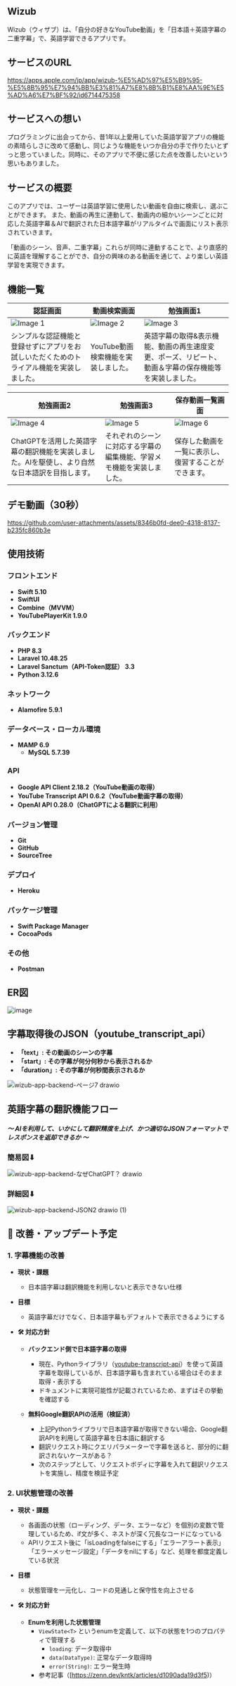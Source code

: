 ## Wizub
Wizub（ウィザブ）は、「自分の好きなYouTube動画」を「日本語＋英語字幕の二重字幕」で、英語学習できるアプリです。

## サービスのURL
https://apps.apple.com/jp/app/wizub-%E5%AD%97%E5%B9%95-%E5%8B%95%E7%94%BB%E3%81%A7%E8%8B%B1%E8%AA%9E%E5%AD%A6%E7%BF%92/id6714475358

## サービスへの想い
プログラミングに出会ってから、昔1年以上愛用していた英語学習アプリの機能の素晴らしさに改めて感動し、同じような機能をいつか自分の手で作りたいとずっと思っていました。同時に、そのアプリで不便に感じた点を改善したいという思いもありました。

## サービスの概要
このアプリでは、ユーザーは英語学習に使用したい動画を自由に検索し、選ぶことができます。
また、動画の再生に連動して、動画内の細かいシーンごとに対応した英語字幕＆AIで翻訳された日本語字幕がリアルタイムで画面にリスト表示されていきます。

「動画のシーン、音声、二重字幕」これらが同時に連動することで、より直感的に英語を理解することができ、自分の興味のある動画を通じて、より楽しい英語学習を実現できます。
## 機能一覧

| **認証画面**                                                                                   | **動画検索画面**                                                                                   | **勉強画面1**                                                                                   |
|--------------------------------------------------------------------------------------------------|------------------------------------------------------------------------------------------------|------------------------------------------------------------------------------------------------|
| ![Image 1](https://github.com/user-attachments/assets/805c9c26-e314-4bc6-9d7f-ab54e2b489c0)      | ![Image 2](https://github.com/user-attachments/assets/4ba8339a-188d-4702-9ffd-ac046a7dfd12)      | ![Image 3](https://github.com/user-attachments/assets/6ae602e1-133b-4425-8cd4-8321304383ce)      |
| シンプルな認証機能と登録せずにアプリをお試しいただくためのトライアル機能を実装しました。| YouTube動画検索機能を実装しました。| 英語字幕の取得&表示機能、動画の再生速度変更、ポーズ、リピート、動画＆字幕の保存機能等を実装しました。|

| **勉強画面2**                                                                                   | **勉強画面3**                                                                           | **保存動画一覧画面**                                                                             |
|------------------------------------------------------------------------------------------------|------------------------------------------------------------------------------------------------|------------------------------------------------------------------------------------------------|
| ![Image 4](https://github.com/user-attachments/assets/2020b344-7331-43d9-814e-51adab75f9b5)      | ![Image 5](https://github.com/user-attachments/assets/e7e69fa3-77ab-4989-b62d-6a68b0e59c14)    | ![Image 6](https://github.com/user-attachments/assets/b9c59ac6-da32-408c-8d4f-3c4e310b1782)    |
| ChatGPTを活用した英語字幕の翻訳機能を実装しました。AIを駆使し、より自然な日本語訳を目指します。| それぞれのシーンに対応する字幕の編集機能、学習メモ機能を実装しました。| 保存した動画を一覧に表示し、復習することができます。|

## デモ動画（30秒）

https://github.com/user-attachments/assets/8346b0fd-dee0-4318-8137-b235fc860b3e

## 使用技術

### **フロントエンド**

- **Swift 5.10**
- **SwiftUI**
- **Combine（MVVM）**
- **YouTubePlayerKit 1.9.0**

### **バックエンド**

- **PHP 8.3**
- **Laravel 10.48.25**
- **Laravel Sanctum（API-Token認証） 3.3**
- **Python 3.12.6**

### **ネットワーク**

- **Alamofire 5.9.1**

### **データベース・ローカル環境**

- **MAMP 6.9**
    - **MySQL 5.7.39**

### **API**

- **Google API Client 2.18.2（YouTube動画の取得）**
- **YouTube Transcript API 0.6.2（YouTube動画字幕の取得）**
- **OpenAI API 0.28.0（ChatGPTによる翻訳に利用）**

### **バージョン管理**

- **Git**
- **GitHub**
- **SourceTree**

### **デプロイ**

- **Heroku**

### **パッケージ管理**

- **Swift Package Manager**
- **CocoaPods**

### その他

- **Postman**

## ER図

![image](https://github.com/user-attachments/assets/3570a9d5-04b3-4eaf-a9ee-fd5ae7ca1679)

## 字幕取得後のJSON（youtube_transcript_api）
- **「text」: その動画のシーンの字幕**
- **「start」: その字幕が何分何秒から表示されるか**
- **「duration」: その字幕が何秒間表示されるか**  

![wizub-app-backend-ページ7 drawio](https://github.com/user-attachments/assets/785d2dce-e554-4fa0-bf7f-32a8d9888540)


## 英語字幕の翻訳機能フロー
##### 〜 AIを利用して、いかにして翻訳精度を上げ、かつ適切なJSONフォーマットでレスポンスを返却できるか 〜
### 簡易図⬇︎
![wizub-app-backend-なぜChatGPT？ drawio](https://github.com/user-attachments/assets/28173b24-3f8f-4c54-af30-5fe1c59f0bbc)

### 詳細図⬇︎
![wizub-app-backend-JSON2 drawio (1)](https://github.com/user-attachments/assets/a013fadc-8451-466f-888b-f90fdffe8cd1)

## 🎯 改善・アップデート予定

### 1. 字幕機能の改善
- **現状・課題**  
  - 日本語字幕は翻訳機能を利用しないと表示できない仕様
- **目標**  
  - 英語字幕だけでなく、日本語字幕もデフォルトで表示できるようにする

- **🛠 対応方針**  
  - **バックエンド側で日本語字幕の取得**  
    - 現在、Pythonライブラリ（[youtube-transcript-api](https://pypi.org/project/youtube-transcript-api/)）を使って英語字幕を取得しているが、日本語字幕も含まれている場合はそのまま取得・表示する  
    - ドキュメントに実現可能性が記載されているため、まずはその挙動を確認する

  - **無料Google翻訳APIの活用（検証済）**  
    - 上記Pythonライブラリで日本語字幕が取得できない場合、Google翻訳APIを利用して英語字幕を日本語に翻訳する  
    - 翻訳リクエスト時にクエリパラメーターで字幕を送ると、部分的に翻訳されないケースがある？  
    - 次のステップとして、リクエストボディに字幕を入れて翻訳リクエストを実施し、精度を検証予定

### 2. UI状態管理の改善
- **現状・課題**  
  - 各画面の状態（ローディング、データ、エラーなど）を個別の変数で管理しているため、if文が多く、ネストが深く冗長なコードになっている  
  - APIリクエスト後に「isLoadingをfalseにする」「エラーアラート表示」「エラーメッセージ設定」「データをnilにする」など、処理を都度定義している状況

- **目標**  
  - 状態管理を一元化し、コードの見通しと保守性を向上させる

- **🛠 対応方針**  
  - **Enumを利用した状態管理**
    - `ViewState<T>` というenumを定義して、以下の状態を1つのプロパティで管理する
      - `loading`: データ取得中
      - `data(DataType)`: 正常なデータ取得時
      - `error(String)`: エラー発生時
    - 参考記事（[https://zenn.dev/kntk/articles/d1090ada19d3f5)）
